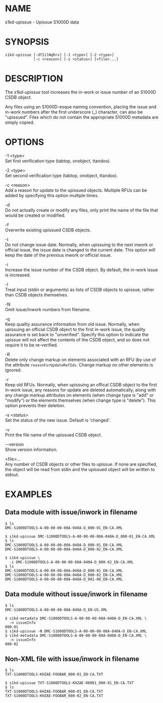 NAME
====

s1kd-upissue - Upissue S1000D data

SYNOPSIS
========

    s1kd-upissue [-dfIilNqRrv] [-1 <type>] [-2 <type>]
                 [-c <reason>] [-s <status>] [<file>...]

DESCRIPTION
===========

The *s1kd-upissue* tool increases the in-work or issue number of an S1000D CSDB object.

Any files using an S1000D-esque naming convention, placing the issue and in-work numbers after the first underscore (\_) character, can also be "upissued". Files which do not contain the appropriate S1000D metadata are simply copied.

OPTIONS
=======

-1 &lt;type&gt;  
Set first verification type (tabtop, onobject, ttandoo).

-2 &lt;type&gt;  
Set second verification type (tabtop, onobject, ttandoo).

-c &lt;reason&gt;  
Add a reason for update to the upissued objects. Multiple RFUs can be added by specifying this option multiple times.

-d  
Do not actually create or modify any files, only print the name of the file that would be created or modified.

-f  
Overwrite existing upissued CSDB objects.

-I  
Do not change issue date. Normally, when upissuing to the next inwork or official issue, the issue date is changed to the current date. This option will keep the date of the previous inwork or official issue.

-i  
Increase the issue number of the CSDB object. By default, the in-work issue is increased.

-l  
Treat input (stdin or arguments) as lists of CSDB objects to upissue, rather than CSDB objects themselves.

-N  
Omit issue/inwork numbers from filename.

-q  
Keep quality assurance information from old issue. Normally, when upissuing an official CSDB object to the first in-work issue, the quality assurance is set back to "unverified". Specify this option to indicate the upissue will not affect the contents of the CSDB object, and so does not require it to be re-verified.

-R  
Delete only change markup on elements associated with an RFU (by use of the attribute `reasonForUpdateRefIds`. Change markup on other elements is ignored.

-r  
Keep old RFUs. Normally, when upissuing an offical CSDB object to the first in-work issue, any reasons for update are deleted automatically, along with any change markup attributes on elements (when change type is "add" or "modify") or the elements themselves (when change type is "delete"). This option prevents their deletion.

-s &lt;status&gt;  
Set the status of the new issue. Default is 'changed'.

-v  
Print the file name of the upissued CSDB object.

--version  
Show version information.

&lt;file&gt;...  
Any number of CSDB objects or other files to upissue. If none are specified, the object will be read from stdin and the upissued object will be written to stdout.

EXAMPLES
========

Data module with issue/inwork in filename
-----------------------------------------

    $ ls
    DMC-S1000DTOOLS-A-00-00-00-00A-040A-D_000-01_EN-CA.XML

    $ s1kd-upissue DMC-S1000DTOOLS-A-00-00-00-00A-040A-D_000-01_EN-CA.XML
    $ ls
    DMC-S1000DTOOLS-A-00-00-00-00A-040A-D_000-01_EN-CA.XML
    DMC-S1000DTOOLS-A-00-00-00-00A-040A-D_000-02_EN-CA.XML

    $ s1kd-upissue \
      -i DMC-S1000DTOOLS-A-00-00-00-00A-040A-D_000-02_EN-CA.XML
    $ ls
    DMC-S1000DTOOLS-A-00-00-00-00A-040A-D_000-01_EN-CA.XML
    DMC-S1000DTOOLS-A-00-00-00-00A-040A-D_000-02_EN-CA.XML
    DMC-S1000DTOOLS-A-00-00-00-00A-040A-D_001-00_EN-CA.XML

Data module without issue/inwork in filename
--------------------------------------------

    $ ls
    DMC-S1000DTOOLS-A-00-00-00-00A-040A-D_EN-US.XML

    $ s1kd-metadata DMC-S1000DTOOLS-A-00-00-00-00A-040A-D_EN-CA.XML \
      -n issueInfo
    000-01
    $ s1kd-upissue -N DMC-S1000DTOOLS-A-00-00-00-00A-040A-D_EN-CA.XML
    $ s1kd-metadata DMC-S1000DTOOLS-A-00-00-00-00A-040A-D_EN-CA.XML \
      -n issueInfo
    000-02

Non-XML file with issue/inwork in filename
------------------------------------------

    $ ls
    TXT-S1000DTOOLS-KHZAE-FOOBAR_000-01_EN-CA.TXT

    $ s1kd-upissue TXT-S1000DTOOLS-KHZAE-00001_000-01_EN-CA.TXT
    $ ls
    TXT-S1000DTOOLS-KHZAE-FOOBAR_000-01_EN-CA.TXT
    TXT-S1000DTOOLS-KHZAE-FOOBAR_000-02_EN-CA.TXT
